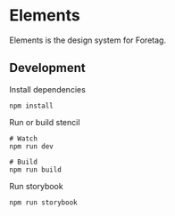 # Elements

Elements is the design system for Foretag.

## Development

Install dependencies
```
npm install
```

Run or build stencil
```
# Watch
npm run dev

# Build
npm run build
```

Run storybook
```
npm run storybook
```
